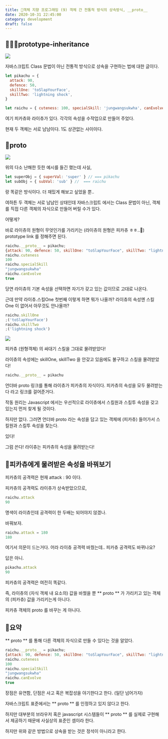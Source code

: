 ```yaml
---
title: 🍎객체 지향 프로그래밍 (9) 객체 간 전통적 방식의 상속방식, __proto__
date: 2020-10-31 22:45:00
category: development
draft: false
---
```


## 🦸🏻‍♂️prototype-inheritance

![](https://media.vlpt.us/post-images/adam2/12a5e250-fd90-11e9-959f-1f9679bea880/1nDBFaMpflmSsIKfMLxWIvQ.jpeg)

자바스크립트 Class 문법이 아닌 전통적 방식으로 상속을 구현하는 법에 대한 글이다.

```js
let pikachu = {
  attack: 90,
  defence: 50,
  skillOne: 'toSlapYourFace',
  skillTwo: 'lightning shock',
}

let raichu = { cuteness: 100, specialSkill: 'jungwangsukwha', canEvolve: true }
```

여기 피카츄와 라이츄가 있다. 각각의 속성을 수작업으로 만들어 주었다.

현재 두 객체는 서로 남남이다. 1도 상관없는 사이이다.

## 🌉**proto**

![](https://ww.namu.la/s/b1d3ad491da7c8d6a751b0df00749759f6b4d61bc39b4f594a9fc6fed51bcc30e141738a06655fbb92bbfee6a47eecb1b438b9438875bc877de987a05832f4398e552f855e76b7f81041d8bfcb49186bffd500fb3d8be9cbfed070ecbaa1edfc)

위의 다소 난해한 듯한 예시를 들긴 했는데 사실,

```js
let superObj = { superVal: 'super' } // === pikachu
let subObj = { subVal: 'sub' } //  === raichu
```

랑 똑같은 방식이다. 더 재밌게 해보고 싶었을 뿐..

여하튼 두 객체는 서로 남남인 상태인데 자바스크립트 에서는 Class 문법이 아닌, 객체를 직접 다른 객체의 자식으로 만들어 버릴 수가 있다.

어떻게?

바로 라이츄의 원형이 무엇인가를 가리키는 (라이츄의 원형은 피카츄 ㅎㅎ..🥰) prototype link 를 정해주면 된다.

```js
raichu.__proto__ = pikachu;
{attack: 90, defence: 50, skillOne: "toSlapYourFace", skillTwo: "lightning shock"}
raichu.cuteness
100
raichu.specialSkill
"jungwangsukwha"
raichu.canEvolve
true
```

당연 라이츄의 기본 속성을 선택하면 자기가 갖고 있는 값이므로 고대로 나온다.

근데 만약 라이츄.스킬One 첫번째 이렇게 하면 뭐가 나올까? 라이츄의 속성엔 스킬One 이 없어서 아무것도 안나올까?

```js
raichu.skillOne
;('toSlapYourFace')
raichu.skillTwo
;('lightning shock')
```

![](https://jjalbot.com/media/2018/12/FxIV6_Mff/zzal.gif)

피카츄 (원형객체) 의 싸대기 스킬을 그대로 물려받았다!

라이츄의 속성에는 skillOne, skillTwo 을 안갖고 있음에도 불구하고 스킬을 물려받았다!

```js
raichu.__proto__ = pikachu
```

언더바 proto 링크를 통해 라이츄가 피카츄의 자식이다. 피카츄의 속성을 모두 물려받는다 라고 링크를 걸어준거다.

작동 원리는 Javascript 에서는 우선적으로 라이츄에서 스킬원과 스킬투 속성을 갖고 있는지 먼저 찾게 될 것이다.

하지만 없다. 그러면 언더바 proto 라는 속성을 담고 있는 객체에 (피카츄) 들어가서 스킬원과 스킬투 속성을 찾는다.

있다!

그럼 쓴다! 라이츄는 피카츄의 속성을 물려받는다!

## 🎃피카츄에게 물려받은 속성을 바꿔보기

피카츄의 공격력은 현재 attack : 90 이다.

피카츄의 공격력도 라이츄가 상속받았으므로,

```js
raichu.attack
90
```

명색이 라이츄인데 공격력이 한 두배는 되어야지 않겠나.

바꿔보자.

```js
raichu.attack = 180
180
```

여기서 의문이 드는거다. 어라 라이츄 공격력 바꿨는데.. 피카츄 공격력도 바뀌나요?

답은 아니.

```js
pikachu.attack
90
```

피카츄의 공격력은 여전히 똑같다.

즉, 라이츄의 (자식 객체 내 요소의) 값을 바꿨을 뿐 ** proto ** 가 가리키고 있는 객체의 (피카츄) 값을 가리키는게 아니다.

피카츄 객체의 proto 를 바꾸는 게 아니다.

## 🤤요약

** proto ** 를 통해 다른 객체의 자식으로 만들 수 있다는 것을 알았다.

```js
raichu.__proto__ = pikachu;
{attack: 90, defence: 50, skillOne: "toSlapYourFace", skillTwo: "lightning shock"}
raichu.cuteness
100
raichu.specialSkill
"jungwangsukwha"
raichu.canEvolve
true
```

장점은 유연함, 단점은 사고 혹은 복잡성을 야기한다고 한다. (일단 넘어가자)

자바스크립트 표준에서는 ** proto ** 를 인정하고 있지 않다고 한다.

하지만 대부분의 브라우저 혹은 javascript 시스템들이 ** proto ** 를 실제로 구현해서 제공하기 때문에 사실상의 표준인 셈이라 한다.

하지만 위와 같은 방법으로 상속을 받는 것은 정석이 아니라고 한다.

